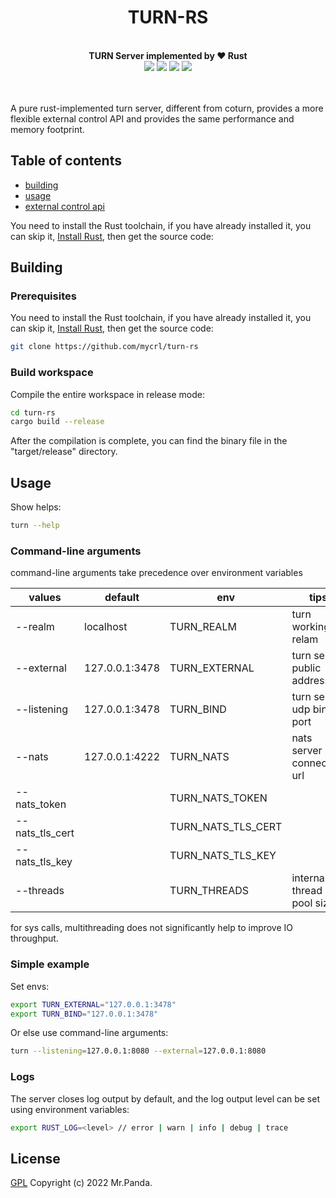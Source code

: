 <!--lint disable no-literal-urls-->
<div align="center">
  <h1>TURN-RS</h1>
</div>
<br/>
<div align="center">
  <strong>TURN Server implemented by ❤️ Rust</strong>
</div>
<div align="center">
  <img src="https://img.shields.io/github/workflow/status/mycrl/turn-rs/cargo-test"/>
  <img src="https://img.shields.io/github/license/mycrl/turn-rs"/>
  <img src="https://img.shields.io/github/issues/mycrl/turn-rs"/>
  <img src="https://img.shields.io/github/stars/mycrl/turn-rs"/>
</div>
<br/>
<br/>

A pure rust-implemented turn server, different from coturn, provides a more flexible external control API and provides the same performance and memory footprint.


## Table of contents

* [building](#building)
* [usage](#usage)
* [external control api](https://github.com/mycrl/turn-rs/wiki/External-control-api)

You need to install the Rust toolchain, if you have already installed it, you can skip it, [Install Rust](https://www.rust-lang.org/tools/install), then get the source code:

## Building

### Prerequisites

You need to install the Rust toolchain, if you have already installed it, you can skip it, [Install Rust](https://www.rust-lang.org/tools/install), then get the source code:

```bash
git clone https://github.com/mycrl/turn-rs
```

### Build workspace

Compile the entire workspace in release mode:

```bash
cd turn-rs
cargo build --release
```

After the compilation is complete, you can find the binary file in the "target/release" directory.


## Usage

Show helps:

```bash
turn --help
```

### Command-line arguments
command-line arguments take precedence over environment variables

| values          | default        | env                | tips                       |
|-----------------|----------------|--------------------|----------------------------|
| --realm         | localhost      | TURN_REALM         | turn working relam         |
| --external      | 127.0.0.1:3478 | TURN_EXTERNAL      | turn server public address |
| --listening     | 127.0.0.1:3478 | TURN_BIND          | turn server udp bind port  |
| --nats          | 127.0.0.1:4222 | TURN_NATS          | nats server connection url |
| --nats_token    |                | TURN_NATS_TOKEN    |                            |
| --nats_tls_cert |                | TURN_NATS_TLS_CERT |                            |
| --nats_tls_key  |                | TURN_NATS_TLS_KEY  |                            |
| --threads       |                | TURN_THREADS       | internal thread pool size  |

for sys calls, multithreading does not significantly help to improve IO throughput.

### Simple example

Set envs:

```bash
export TURN_EXTERNAL="127.0.0.1:3478"
export TURN_BIND="127.0.0.1:3478"
```

Or else use command-line arguments:

```bash
turn --listening=127.0.0.1:8080 --external=127.0.0.1:8080
```

### Logs

The server closes log output by default, and the log output level can be set using environment variables:

```bash
export RUST_LOG=<level> // error | warn | info | debug | trace
```


## License

[GPL](./LICENSE)
Copyright (c) 2022 Mr.Panda.
